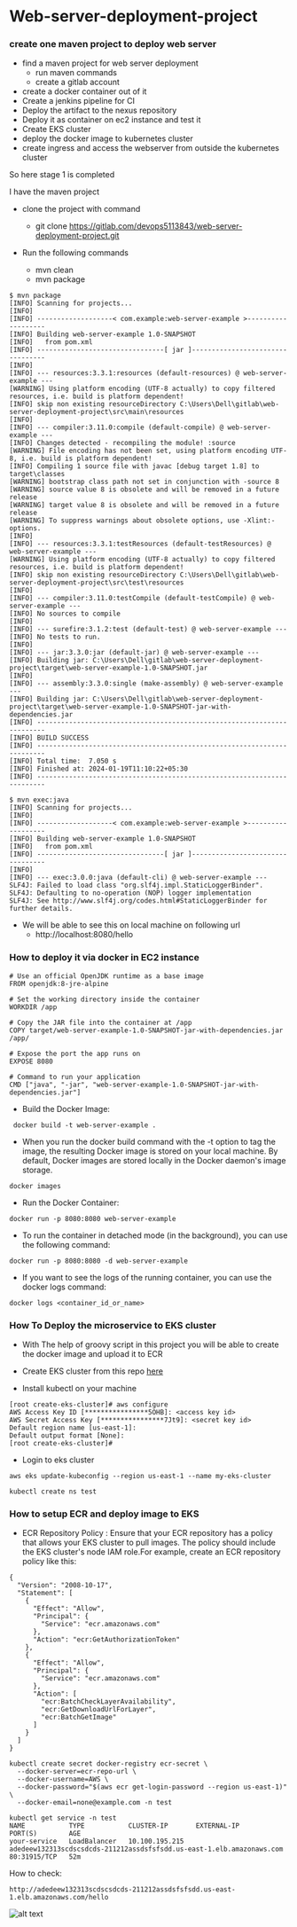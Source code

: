 # Web-server-deployment-project


### create one maven project to deploy web server

- find a maven project for web server deployment
    - run maven commands
    - create a gitlab account
- create a docker container out of it
- Create a jenkins pipeline for CI
- Deploy the artifact to the nexus repository
- Deploy it as container on ec2 instance and test it
- Create EKS cluster
- deploy the docker image to kubernetes cluster
- create ingress and access the webserver from outside the kubernetes cluster

So here stage 1 is completed

I have the maven project 

- clone the project with command
    - git clone https://gitlab.com/devops5113843/web-server-deployment-project.git

- Run the following commands
    - mvn clean
    - mvn package

```
$ mvn package
[INFO] Scanning for projects...
[INFO] 
[INFO] -------------------< com.example:web-server-example >-------------------
[INFO] Building web-server-example 1.0-SNAPSHOT
[INFO]   from pom.xml
[INFO] --------------------------------[ jar ]---------------------------------
[INFO] 
[INFO] --- resources:3.3.1:resources (default-resources) @ web-server-example ---
[WARNING] Using platform encoding (UTF-8 actually) to copy filtered resources, i.e. build is platform dependent!
[INFO] skip non existing resourceDirectory C:\Users\Dell\gitlab\web-server-deployment-project\src\main\resources
[INFO]
[INFO] --- compiler:3.11.0:compile (default-compile) @ web-server-example ---
[INFO] Changes detected - recompiling the module! :source
[WARNING] File encoding has not been set, using platform encoding UTF-8, i.e. build is platform dependent!
[INFO] Compiling 1 source file with javac [debug target 1.8] to target\classes
[WARNING] bootstrap class path not set in conjunction with -source 8
[WARNING] source value 8 is obsolete and will be removed in a future release
[WARNING] target value 8 is obsolete and will be removed in a future release
[WARNING] To suppress warnings about obsolete options, use -Xlint:-options.
[INFO]
[INFO] --- resources:3.3.1:testResources (default-testResources) @ web-server-example ---
[WARNING] Using platform encoding (UTF-8 actually) to copy filtered resources, i.e. build is platform dependent!
[INFO] skip non existing resourceDirectory C:\Users\Dell\gitlab\web-server-deployment-project\src\test\resources
[INFO]
[INFO] --- compiler:3.11.0:testCompile (default-testCompile) @ web-server-example ---
[INFO] No sources to compile
[INFO]
[INFO] --- surefire:3.1.2:test (default-test) @ web-server-example ---
[INFO] No tests to run.
[INFO]
[INFO] --- jar:3.3.0:jar (default-jar) @ web-server-example ---
[INFO] Building jar: C:\Users\Dell\gitlab\web-server-deployment-project\target\web-server-example-1.0-SNAPSHOT.jar
[INFO] 
[INFO] --- assembly:3.3.0:single (make-assembly) @ web-server-example ---
[INFO] Building jar: C:\Users\Dell\gitlab\web-server-deployment-project\target\web-server-example-1.0-SNAPSHOT-jar-with-dependencies.jar
[INFO] ------------------------------------------------------------------------
[INFO] BUILD SUCCESS
[INFO] ------------------------------------------------------------------------
[INFO] Total time:  7.050 s
[INFO] Finished at: 2024-01-19T11:10:22+05:30
[INFO] ------------------------------------------------------------------------
```    
```
$ mvn exec:java
[INFO] Scanning for projects...
[INFO]
[INFO] -------------------< com.example:web-server-example >-------------------
[INFO] Building web-server-example 1.0-SNAPSHOT
[INFO]   from pom.xml
[INFO] --------------------------------[ jar ]---------------------------------
[INFO]
[INFO] --- exec:3.0.0:java (default-cli) @ web-server-example ---
SLF4J: Failed to load class "org.slf4j.impl.StaticLoggerBinder".
SLF4J: Defaulting to no-operation (NOP) logger implementation
SLF4J: See http://www.slf4j.org/codes.html#StaticLoggerBinder for further details.
```

- We will be able to see this on local machine on following url
    - http://localhost:8080/hello


### How to deploy it via docker in EC2 instance

```
# Use an official OpenJDK runtime as a base image
FROM openjdk:8-jre-alpine

# Set the working directory inside the container
WORKDIR /app

# Copy the JAR file into the container at /app
COPY target/web-server-example-1.0-SNAPSHOT-jar-with-dependencies.jar /app/

# Expose the port the app runs on
EXPOSE 8080

# Command to run your application
CMD ["java", "-jar", "web-server-example-1.0-SNAPSHOT-jar-with-dependencies.jar"]

```

- Build the Docker Image:
```
 docker build -t web-server-example .
```
- When you run the docker build command with the -t option to tag the image, the resulting Docker image is stored on your local machine. By default, Docker images are stored locally in the Docker daemon's image storage.

```
docker images
```
- Run the Docker Container:
```
docker run -p 8080:8080 web-server-example
```
- To run the container in detached mode (in the background), you can use the following command:
```
docker run -p 8080:8080 -d web-server-example
```
- If you want to see the logs of the running container, you can use the docker logs command:
```
docker logs <container_id_or_name>
```

### How To Deploy the microservice to EKS cluster

- With The help of groovy script in this project you will be able to create the docker image and upload it to ECR

- Create EKS cluster from this repo [here](https://gitlab.com/devops5113843/terraform-eks)

- Install kubectl on your machine 

```
[root create-eks-cluster]# aws configure
AWS Access Key ID [****************5OHB]: <access key id>
AWS Secret Access Key [****************7Jt9]: <secret key id>
Default region name [us-east-1]:
Default output format [None]:
[root create-eks-cluster]#
```
- Login to eks cluster 

```
aws eks update-kubeconfig --region us-east-1 --name my-eks-cluster
```
```
kubectl create ns test
```
### How to setup ECR and deploy image to EKS

- ECR Repository Policy : Ensure that your ECR repository has a policy that allows your EKS cluster to pull images.
The policy should include the EKS cluster's node IAM role.For example, create an ECR repository policy like this:

```
{
  "Version": "2008-10-17",
  "Statement": [
    {
      "Effect": "Allow",
      "Principal": {
        "Service": "ecr.amazonaws.com"
      },
      "Action": "ecr:GetAuthorizationToken"
    },
    {
      "Effect": "Allow",
      "Principal": {
        "Service": "ecr.amazonaws.com"
      },
      "Action": [
        "ecr:BatchCheckLayerAvailability",
        "ecr:GetDownloadUrlForLayer",
        "ecr:BatchGetImage"
      ]
    }
  ]
}
```

```
kubectl create secret docker-registry ecr-secret \
  --docker-server=ecr-repo-url \
  --docker-username=AWS \
  --docker-password="$(aws ecr get-login-password --region us-east-1)" \
  --docker-email=none@example.com -n test
```

```
kubectl get service -n test
NAME           TYPE           CLUSTER-IP       EXTERNAL-IP                                                             PORT(S)        AGE
your-service   LoadBalancer   10.100.195.215   adedeew132313scdscsdcds-211212assdsfsfsdd.us-east-1.elb.amazonaws.com   80:31915/TCP   52m
```

How to check:

```
http://adedeew132313scdscsdcds-211212assdsfsfsdd.us-east-1.elb.amazonaws.com/hello
```

![alt text](Images/elb.png "Title Text")

